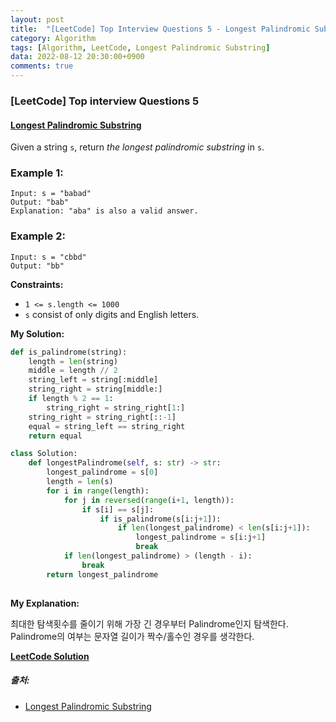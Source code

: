 ```yaml
---
layout: post
title:  "[LeetCode] Top Interview Questions 5 - Longest Palindromic Substring"
category: Algorithm
tags: [Algorithm, LeetCode, Longest Palindromic Substring]
data: 2022-08-12 20:30:00+0900
comments: true  
---
```


### [LeetCode] Top interview Questions 5
#### [Longest Palindromic Substring](https://leetcode.com/problems/longest-palindromic-substring/)


Given a string `s`, return *the longest palindromic substring* in `s`.

### **Example 1:**
```
Input: s = "babad"
Output: "bab"
Explanation: "aba" is also a valid answer.
```

### **Example 2:**
```
Input: s = "cbbd"
Output: "bb"
```

**Constraints:**

- `1 <= s.length <= 1000`
- `s` consist of only digits and English letters.


**My Solution:**
``` python
def is_palindrome(string):
    length = len(string)
    middle = length // 2
    string_left = string[:middle]
    string_right = string[middle:]
    if length % 2 == 1:
        string_right = string_right[1:]
    string_right = string_right[::-1]
    equal = string_left == string_right
    return equal

class Solution:
    def longestPalindrome(self, s: str) -> str:
        longest_palindrome = s[0]
        length = len(s)        
        for i in range(length):
            for j in reversed(range(i+1, length)):
                if s[i] == s[j]:
                    if is_palindrome(s[i:j+1]):
                        if len(longest_palindrome) < len(s[i:j+1]):
                            longest_palindrome = s[i:j+1]
                            break
            if len(longest_palindrome) > (length - i):
                break
        return longest_palindrome
                
```

**My Explanation:**

최대한 탐색횟수를 줄이기 위해 가장 긴 경우부터 Palindrome인지 탐색한다. Palindrome의 여부는 문자열 길이가 짝수/홀수인 경우를 생각한다.


[**LeetCode Solution**](https://leetcode.com/problems/longest-palindromic-substring/solution/)

##### 출처:
- [Longest Palindromic Substring](https://leetcode.com/problems/longest-palindromic-substring/)